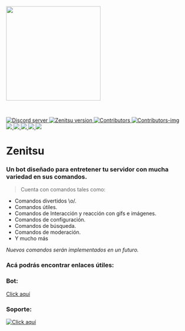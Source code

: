 <div style="align-items: center;">
  <br/>
  <p>
    <a href="https://discordapp.com/oauth2/authorize?client_id=721080193678311554&scope=bot&permissions=2146958847">
      <img src="https://cdn.discordapp.com/avatars/721080193678311554/47b35cb3ae5bda2346d60b2e5735b37b.webp?size=2048" width="256" height="256"/>
    </a>
  </p>
  <br/>
  <p>
    <a href="https://discord.gg/hbSahh8">
      <img src="https://img.shields.io/discord/645463565813284865?color=7289DA&label=DISCORD&logo=DISCORD&style=for-the-badge" alt="Discord server" />
    </a>
    <a href="https://github.com/MARCROCK22/zenitsu">
      <img src="https://img.shields.io/github/package-json/v/MARCROCK22/zenitsu?logo=Pinboard&style=for-the-badge" alt="Zenitsu version" />
    </a>
    <a href="https://github.com/MARCROCK22/zenitsu/graphs/contributors">
      <img src="https://img.shields.io/github/contributors/MARCROCK22/zenitsu.svg?logo=Github&style=for-the-badge" alt="Contributors" />
    </a>	  
    <a href="https://contributors-img.web.app/image?repo=marcrock22/zenitsu">
      <img src="https://contributors-img.web.app/image?repo=marcrock22/zenitsu" alt="Contributors-img" />
    </a>   
    <br/>
    <a href="https://top.gg/bot/721080193678311554" >
      <img src="https://top.gg/api/widget/status/721080193678311554.svg" />
    </a>
    <a href="https://top.gg/bot/721080193678311554" >
      <img src="https://top.gg/api/widget/servers/721080193678311554.svg" />
    </a>
    <a href="https://top.gg/bot/721080193678311554" >
      <img src="https://top.gg/api/widget/upvotes/721080193678311554.svg" />
    </a>
    <a href="https://top.gg/bot/721080193678311554" >
      <img src="https://top.gg/api/widget/lib/721080193678311554.svg" />
    </a>
    <a href="https://top.gg/bot/721080193678311554" >
      <img src="https://top.gg/api/widget/owner/721080193678311554.svg" />
    </a>
  </p>
</div>


# Zenitsu

### Un bot diseñado para entretener tu servidor con mucha variedad en sus comandos.
> Cuenta con comandos tales como:

- Comandos divertidos \o/.
- Comandos útiles.
- Comandos de Interacción y reacción con gifs e imágenes.
- Comandos de configuración.
- Comandos de búsqueda.
- Comandos de moderación.
- Y mucho más

_Nuevos comandos serán implementados en un futuro._

### Acá podrás encontrar enlaces útiles: 

### **Bot:**
[Click aquí](http://shorten.atzu.studio/zenitsu)

### **Soporte:** 
[![Click aquí](https://invite.atzu.xyz/svg/hbSahh8)](https://discord.gg/hbSahh8)
